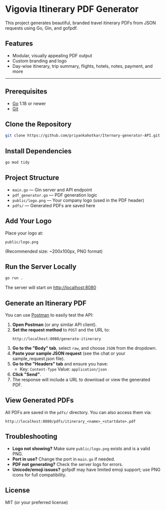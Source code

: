 # Vigovia Itinerary PDF Generator

This project generates beautiful, branded travel itinerary PDFs from JSON requests using Go, Gin, and gofpdf.

## Features
- Modular, visually appealing PDF output
- Custom branding and logo
- Day-wise itinerary, trip summary, flights, hotels, notes, payment, and more

---

## Prerequisites
- [Go](https://golang.org/dl/) 1.18 or newer
- [Git](https://git-scm.com/)

## Clone the Repository
```sh
git clone https://github.com/priyankahotkar/Iternary-generator-API.git
```

## Install Dependencies
```sh
go mod tidy
```

## Project Structure
- `main.go` — Gin server and API endpoint
- `pdf_generator.go` — PDF generation logic
- `public/logo.png` — Your company logo (used in the PDF header)
- `pdfs/` — Generated PDFs are saved here

## Add Your Logo
Place your logo at:
```
public/logo.png
```
(Recommended size: ~200x100px, PNG format)

## Run the Server Locally
```sh
go run .
```
The server will start on [http://localhost:8080](http://localhost:8080)

## Generate an Itinerary PDF
You can use [Postman](https://www.postman.com/) to easily test the API:

1. **Open Postman** (or any similar API client).
2. **Set the request method** to `POST` and the URL to:
   ```
   http://localhost:8080/generate-itinerary
   ```
3. **Go to the "Body" tab**, select `raw`, and choose `JSON` from the dropdown.
4. **Paste your sample JSON request** (see the chat or your sample_request.json file).
5. **Go to the "Headers" tab** and ensure you have:
   - Key: `Content-Type`  Value: `application/json`
6. **Click "Send"**.
7. The response will include a URL to download or view the generated PDF.

## View Generated PDFs
All PDFs are saved in the `pdfs/` directory. You can also access them via:
```
http://localhost:8080/pdfs/itinerary_<name>_<startdate>.pdf
```

## Troubleshooting
- **Logo not showing?** Make sure `public/logo.png` exists and is a valid PNG.
- **Port in use?** Change the port in `main.go` if needed.
- **PDF not generating?** Check the server logs for errors.
- **Unicode/emoji issues?** gofpdf may have limited emoji support; use PNG icons for full compatibility.

## License
MIT (or your preferred license) 